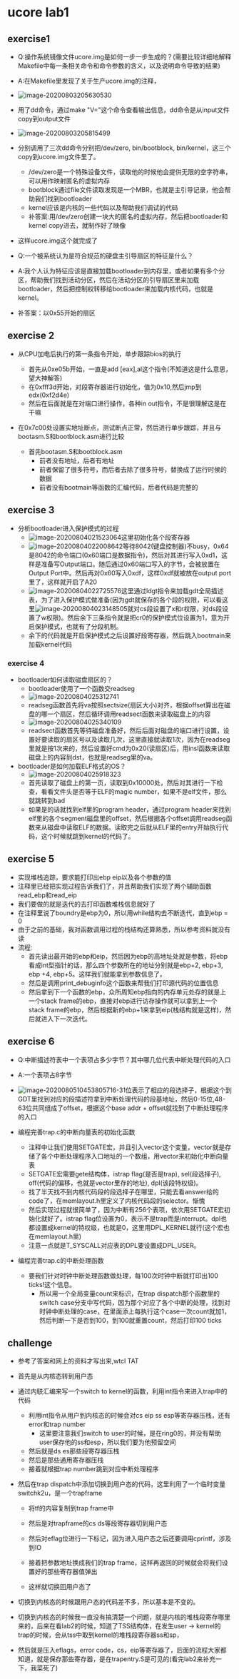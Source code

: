 # ucore lab1

## exercise1

- Q:操作系统镜像文件ucore.img是如何一步一步生成的？(需要比较详细地解释Makefile中每一条相关命令和命令参数的含义，以及说明命令导致的结果)
- A:在Makefile里发现了关于生产ucore.img的注释，
- ![image-20200803205630530](https://github.com/y-f00l/ucore_lab/tree/master/img/image-20200803205630530.png)
- 用了dd命令，通过make "V="这个命令查看输出信息，dd命令是从input文件copy到output文件
- ![image-20200803205815499](https://github.com/y-f00l/ucore_lab/edit/tree/img/image-20200803205815499.png)
- 分别调用了三次dd命令分别把/dev/zero, bin/bootblock, bin/kernel，这三个copy到ucore.img文件里了。
  - /dev/zero是一个特殊设备文件，读取他的时候他会提供无限的空字符串，可以用作映射匿名的虚拟内存
  - bootblock通过file文件读取发现是一个MBR，也就是主引导记录，他会帮助我们找到bootloader
  - kernel应该是内核的一些代码以及帮助我们调试的代码
  - 补答案:用/dev/zero创建一块大的匿名的虚拟内存，然后把bootloader和kernel copy进去，就制作好了映像

- 这样ucore.img这个就完成了
- Q:一个被系统认为是符合规范的硬盘主引导扇区的特征是什么？
- A:我个人认为特征应该是直接加载bootloader到内存里，或者如果有多个分区，帮助我们找到活动分区，然后在活动分区的引导扇区里来加载bootloader，然后把控制权转移给bootloader来加载内核代码，也就是kernel。
- 补答案：以0x55开始的扇区

## exercise 2

- 从CPU加电后执行的第一条指令开始，单步跟踪bios的执行
  - 首先从0xe05b开始，一直是add [eax],al这个指令(不知道这是什么意思，望大神解答)
  - 在0xfff3d开始，对段寄存器进行初始化，值为0x10,然后jmp到edx(0xf2d4e)
  - 然后在后面就是在对端口进行操作，各种in out指令，不是很理解这是在干嘛

- 在0x7c00处设置实地址断点，测试断点正常，然后进行单步跟踪，并且与bootasm.S和bootblock.asm进行比较
  - 首先bootasm.S和bootblock.asm
    - 前者没有地址，后者有地址
    - 前者保留了很多符号，而后者去除了很多符号，替换成了运行时侯的数据
    - 前者没有bootmain等函数的汇编代码，后者代码是完整的

## exercise 3

- 分析bootloader进入保护模式的过程
  - ![image-20200804021523064](https://github.com/y-f00l/ucore_lab/tree/master/img/image-20200804021523064.png)这里初始化各个段寄存器
  - ![image-20200804022008642](https://github.com/y-f00l/ucore_lab/tree/master/img/image-20200804022008642.png)等待8042(键盘控制器)不busy，0x64是8042的命令端口(0x60端口是数据指令)，然后对其进行写入0xd1，这样是准备写Output端口。随后通过0x60端口写入的字节，会被放置在Output Port中。然后再对0x60写入0xdf，这样0xdf就被放在output port里了，这样就开启了A20
  - ![image-20200804022725576](https://github.com/y-f00l/ucore_lab/tree/master/img/image-20200804022725576.png)这里通过ldgt指令来加载gdt全局描述表，为了进入保护模式做准备(因为gdt就保存的各个段的权限，可以看这里![image-20200804023148505](https://github.com/y-f00l/ucore_lab/tree/master/img/image-20200804023148505.png)就对cs段设置了x和r权限，对ds段设置了w权限)。然后余下三条指令就是把cr0的保护模式位设置为1，意为开启保护模式，也就有了分段机制。
  - 余下的代码就是开启保护模式之后设置好段寄存器，然后跳入bootmain来加载kernel代码

### exercise 4

- bootloader如何读取磁盘扇区的？
  - bootloader使用了一个函数交readseg
  - ![image-20200804025312741](https://github.com/y-f00l/ucore_lab/tree/master/img/image-20200804025312741.png)
  - readseg函数首先将va按照sectsize(扇区大小)对齐，根据offset算出在磁盘的哪一个扇区，然后循环调用readsect函数来读取磁盘上的内容
  - ![image-20200804025340109](https://github.com/y-f00l/ucore_lab/tree/master/img/image-20200804025340109.png)
  - readsect函数首先等待磁盘准备好，然后后面对磁盘的端口进行设置，设置好要读取的扇区号以及读取几次，这里直接就读取1次，因为在readseg里就是按1次来的，然后设置好cmd为0x20(读扇区)后，用insl函数来读取磁盘上的内容到dst，也就是readseg里的va。
- bootloader是如何加载ELF格式的OS？
  - ![image-20200804025918323](https://github.com/y-f00l/ucore_lab/tree/master/img/image-20200804025918323.png)
  - 首先读取了磁盘上的第一页，读取到0x10000处，然后对其进行一下检查，看看文件头是否等于ELF的magic number，如果不是elf文件，那么就跳转到bad
  - 如果是的话就找到elf里的program header，通过program header来找到elf里的各个segment磁盘里的offset，然后根据各个offset调用readseg函数来从磁盘中读取ELF的数据。读取完之后就从ELF里的entry开始执行代码，这个时候就跳到kernel的代码了。

## exercise 5

- 实现堆栈追踪，要求能打印出ebp eip以及各个参数的值
- 注释里已经把实现过程告诉我们了，并且帮助我们实现了两个辅助函数read_ebp和read_eip
- 我们要做的就是迭代的去打印函数堆栈信息就好了
- 在注释里说了boundry是ebp为0，所以用while结构去不断迭代，直到ebp = 0
- 由于之前的基础，我对函数调用过程的栈结构还算熟悉，所以参考资料就没有读
- 流程:
  - 首先读出最开始的ebp和eip，然后因为ebp的高地址处就是参数，将ebp看成int型指针的话，那么四个参数所在的地址分别就是ebp+2, ebp+3, ebp +4, ebp+5。这样我们就能拿到参数信息了。
  - 然后是调用print_debuginfo这个函数来帮我们打印源代码的位置信息
  - 然后拿到下一个函数的ebp，众所周知ebp指向的内存单元处存的就是上一个stack frame的ebp，直接对ebp进行访存操作就可以拿到上一个stack frame的ebp，然后根据新的ebp+1来拿到eip(栈结构就是这样)，然后就进入下一次迭代。

## exercise 6

- Q:中断描述符表中一个表项占多少字节？其中哪几位代表中断处理代码的入口
- A:一个表项占8字节
- ![image-20200805104538057](https://github.com/y-f00l/ucore_lab/tree/master/img/image-20200805104538057.png)16-31位表示了相应的段选择子，根据这个到GDT里找到对应的段描述符拿到中断处理代码的段基地址，然后0-15位,48-63位共同组成了offset，根据这个base addr + offset就找到了中断处理程序的入口

- 编程完善trap.c的中断向量表的初始化函数
  - 注释中让我们使用SETGATE宏，并且引入vector这个变量，vector就是存储了各个中断处理程序入口地址的一个数组，用vector来初始化中断向量表
  - SETGATE宏需要gete结构体，istrap flag(是否是trap), sel(段选择子), off(代码的偏移，也就是vector里存的地址), dpl(该段特权级)。
  - 找了半天找不到内核代码段的段选择子在哪里，只能去看answer给的code了，在memlayout.h里定义了内核代码段的selector。惭愧
  - 然后实现过程就很简单了，因为中断有256个表项，依次用SETGATE宏初始化就好了。istrap flag位设置为0，表示不是trap而是interrupt。dpl也都设置成kernel的特权级，也就是0，这里用DPL_KERNEL就行(这个宏也在memlayout.h里)
  - 注意一点就是T_SYSCALL对应表的DPL要设置成DPL_USER。
- 编程完善trap.c的中断处理函数
  - 要我们针对时钟中断处理函数做处理，每100次时钟中断就打印出100 ticks!这个信息。
    - 所以用一个全局变量count来标识，在trap dispatch那个函数里的switch case分支中写代码，因为那个对应了各个中断的处理，找到对时钟中断处理的case，在里面添上每执行这个case一次count就加1，然后判断一下是否到100，到100就重置count，然后打印100 ticks

## challenge

- 参考了答案和网上的资料才写出来,wtcl TAT

- 首先是从内核态转到用户态

- 通过内联汇编来写一个switch to kernel的函数，利用int指令来进入trap中的代码

  - 利用int指令从用户到内核态的时候会对cs eip ss esp等寄存器压栈，还有error和trap number
    - 这里要注意我们switch to user的时候，是在ring0的，并没有帮助user保存他的ss和esp，所以我们要为他预留空间
  - 然后就是ds es那些段寄存器压栈
  - 然后是那些通用寄存器压栈
  - 接着就根据trap number跳到对应中断处理程序

- 然后在trap dispatch中添加切换到用户态的代码，这里利用了一个临时变量switchk2u，是一个trapframe

  - 将tf的内容复制到trap frame中

  - 然后是对trapframe的cs ds等段寄存器切到用户态
  - 然后对eflag位进行一下标记，因为进入用户态之后还要调用cprintf，涉及到IO
  - 接着把参数地址换成我们的trap frame，这样再返回的时候就会将我们设置好的那些寄存器值弹出
  - 这样就切换回用户态了

- 切换到内核态的时候跟用户态的代码差不多，所以基本是不变的。
- 切换到内核态的时候我一直没有搞清楚一个问题，就是内核的堆栈段寄存哪里来的，后来在看lab2的时候，知道了TSS结构体，在发生user -> kernel的trap的时候，会从tss中取到kernel的堆栈段寄存器ss和sp，
- 然后就是压入eflags，error code，cs，eip等寄存器了，后面的流程大家都知道，就是保存那些寄存器，是在trapentry.S是可见的(看完lab2来补充一下，我菜死了)

 
